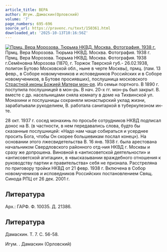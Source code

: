 ```yaml
---
article_title: ВЕРА
author: Игум..Дамаскин(Орловский)
volume: '7'
page_numbers: 695-696
source_url: https://pravenc.ru/text/150361.html
downloaded_at: '2025-10-13T10:16:56Z'
---
```


[![Прмц. Вера Морозова. Тюрьма НКВД. Москва. Фотография. 1938 г.](https://pravenc.ru/data/873/456/1234/1i200.jpg "Кликните для увеличения картинки")](https://pravenc.ru/data/873/456/1234/1i400.jpg)Прмц. Вера Морозова. Тюрьма НКВД. Москва. Фотография. 1938 г.  
Прмц. Вера Морозова. Тюрьма НКВД. Москва. Фотография. 1938 г.Семёновна Морозова (1870, г. Торжок Тверской губ.- 26.02.1938, полигон Бутово Московской обл., ныне в черте Москвы), прмц. (пам. 13 февр., в Соборе новомучеников и исповедников Российских и в Соборе новомучеников, в Бутове просиявших), послушница московского [Страстной иконы Божией Матери мон-ря](<https://pravenc.ru/text/Страстной иконы Божией Матери мон-ря.html>). Из семьи портного. В 1890 г. поступила послушницей в мон-рь. В нач. 20-х гг. мон-рь был закрыт. В. вместе с др. насельницами сняла комнату в доме на Тихвинской ул. Монахини и послушницы сохраняли монастырский уклад жизни, зарабатывали рукоделием, В. работала санитаркой в туберкулезном ин-те.

28 окт. 1937 г. сосед монахинь по просьбе сотрудников НКВД подписал донос на В. (в частности, в нем передавались слова, будто бы сказанные послушницей: «Надо нам чаще собираться и усерднее просить Бога, чтобы Он скорее большевикам послал конец»). На основании этого лжесвидетельства В. 16 янв. 1938 г. была арестована начальником Свердловского районного отд-ния НКВД г. Москвы и сразу же допрошена. Виновной в «антисоветской деятельности» и «антисоветской агитации», в «высказывании враждебного отношения к руководству партии и правительства» себя не признала. Расстреляна по приговору тройки НКВД от 21 февр. 1938 г. Включена в Собор новомучеников и исповедников Российских постановлением Свящ. Синода РПЦ от 26 дек. 2001 г.

## Литература

Арх.: ГАРФ. Ф. 10035. Д. 21386.

## Литература

Дамаскин. Т. 7. С. 56-58.

Игум. .  Дамаскин   (Орловский)
